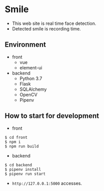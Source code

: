 # Smile
- This web site is real time face detection.
- Detected smile is recording time.

## Environment
- front
  - vue
  - element-ui
- backend
  - Python 3.7
  - Flask
  - SQLAlchemy
  - OpenCV
  - Pipenv

## How to start for development

- front

```
$ cd front
$ npm i
$ npm run build
```

- backend

```
$ cd backend
$ pipenv install
$ pipenv run start
```

- `http://127.0.0.1:5000` accesses.
